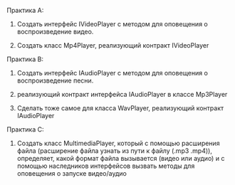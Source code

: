Практика A:
1. Создать интерфейс IVideoPlayer с методом для оповещения о воспроизведение видео.

2. Создать класс Mp4Player, реализующий контракт IVideoPlayer

Практика B:
1. Создать интерфейс IAudioPlayer с методом для оповещения о воспроизведение песни.

2. реализующий контракт интерфейса IAudioPlayer в классе Mp3Player

3. Сделать тоже самое для класса WavPlayer, реализующий контракт IAudioPlayer

Практика С:
1. Создать класс MultimediaPlayer, который с помощью расширения файла (расширение файла узнать из пути к файлу (.mp3 .mp4)), определяет, какой формат файла вызывается (видео или аудио) и с помощью наследников интерфейсов вызвать методы для оповещения о запуске видео/аудио